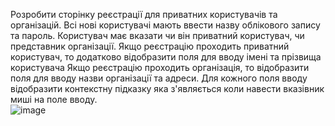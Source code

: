 Розробити  сторінку реєстрації для приватних користувачів та організацій.
Всі нові користувачі мають ввести назву облікового запису та пароль.
Користувач має вказати чи він приватний користувач, чи представник організації.
Якщо реєстрацію проходить приватний користувач, то додатково відобразити поля для вводу імені та прізвища користувача
Якщо реєстрацію проходить організація, то відобразити поля для вводу назви організації та адреси.
Для кожного поля вводу відобразити контекстну підказку яка з'являється коли навести вказівник миші на поле вводу. 
<br>
![image](https://github.com/user-attachments/assets/5f010567-495e-450a-a1bb-d3882dfcf460)
